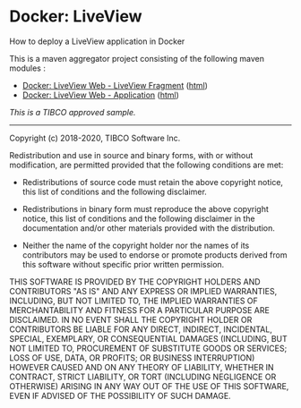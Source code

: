 # Docker: LiveView

How to deploy a LiveView application in Docker

This is a maven aggregator project consisting of the following maven modules :

* [Docker: LiveView Web - LiveView Fragment](lv-1node-liveview/src/site/markdown/index.md) ([html](https://tibcosoftware.github.io/tibco-streaming-samples/10.6.0-SNAPSHOT/docker/lv-1node/lv-1node-liveview/))
* [Docker: LiveView Web - Application](lv-1node-app/src/site/markdown/index.md) ([html](https://tibcosoftware.github.io/tibco-streaming-samples/10.6.0-SNAPSHOT/docker/lv-1node/lv-1node-app/))

_This is a TIBCO approved sample._

---
Copyright (c) 2018-2020, TIBCO Software Inc.

Redistribution and use in source and binary forms, with or without
modification, are permitted provided that the following conditions are met:

* Redistributions of source code must retain the above copyright notice, this
  list of conditions and the following disclaimer.

* Redistributions in binary form must reproduce the above copyright notice,
  this list of conditions and the following disclaimer in the documentation
  and/or other materials provided with the distribution.

* Neither the name of the copyright holder nor the names of its
  contributors may be used to endorse or promote products derived from
  this software without specific prior written permission.

THIS SOFTWARE IS PROVIDED BY THE COPYRIGHT HOLDERS AND CONTRIBUTORS "AS IS"
AND ANY EXPRESS OR IMPLIED WARRANTIES, INCLUDING, BUT NOT LIMITED TO, THE
IMPLIED WARRANTIES OF MERCHANTABILITY AND FITNESS FOR A PARTICULAR PURPOSE ARE
DISCLAIMED. IN NO EVENT SHALL THE COPYRIGHT HOLDER OR CONTRIBUTORS BE LIABLE
FOR ANY DIRECT, INDIRECT, INCIDENTAL, SPECIAL, EXEMPLARY, OR CONSEQUENTIAL
DAMAGES (INCLUDING, BUT NOT LIMITED TO, PROCUREMENT OF SUBSTITUTE GOODS OR
SERVICES; LOSS OF USE, DATA, OR PROFITS; OR BUSINESS INTERRUPTION) HOWEVER
CAUSED AND ON ANY THEORY OF LIABILITY, WHETHER IN CONTRACT, STRICT LIABILITY,
OR TORT (INCLUDING NEGLIGENCE OR OTHERWISE) ARISING IN ANY WAY OUT OF THE USE
OF THIS SOFTWARE, EVEN IF ADVISED OF THE POSSIBILITY OF SUCH DAMAGE.
